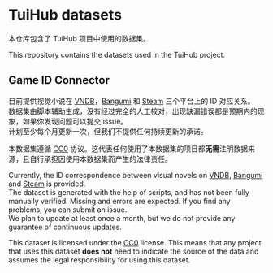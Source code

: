 # TuiHub datasets

本仓库包含了 TuiHub 项目中使用的数据集。  

This repository contains the datasets used in the TuiHub project.  

## Game ID Connector

目前提供视觉小说在 [VNDB](https://vndb.org/)，[Bangumi](https://bgm.tv/) 和 [Steam](https://store.steampowered.com/) 三个平台上的 ID 对应关系。  
数据集由脚本辅助生成，没有经过完全的人工校对，出现缺漏错误都是预期内的现象，如果你发现问题可以提交 issue。  
计划至少每个月更新一次，但我们不提供任何持续更新的承诺。

本数据集遵循 [CC0](https://creativecommons.org/publicdomain/zero/1.0/deed.zh) 协议。这代表任何使用了本数据集的项目都**无需**注明数据来源，且自行承担因使用本数据集而产生的法律责任。  

Currently, the ID correspondence between visual novels on [VNDB](https://vndb.org/), [Bangumi](https://bgm.tv/) and [Steam](https://store.steampowered.com/) is provided.  
The dataset is generated with the help of scripts, and has not been fully manually verified. Missing and errors are expected. If you find any problems, you can submit an issue.  
We plan to update at least once a month, but we do not provide any guarantee of continuous updates.

This dataset is licensed under the [CC0](https://creativecommons.org/publicdomain/zero/1.0/deed.en) license. This means that any project that uses this dataset **does not** need to indicate the source of the data and assumes the legal responsibility for using this dataset.